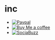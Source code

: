 # inc

* [![Paypal](https://img.shields.io/badge/Paypal-zickkeen-blue)](https://paypal.me/zickkeen)
* [![Buy Me a coffee](https://img.shields.io/badge/BuyMeCofee-zickkeen-yellow)](https://www.buymeacoffee.com/zickkeen)
* [![SociaBuzz](https://img.shields.io/badge/SociaBuzz-zickkeen-green)](https://sociabuzz.com/zickkeen/tribe)

